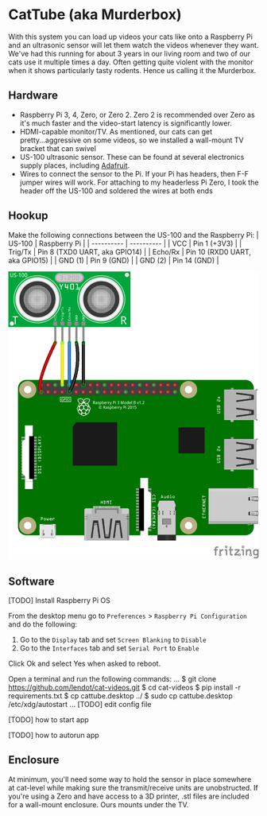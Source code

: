 # CatTube (aka Murderbox)

With this system you can load up videos your cats like onto a Raspberry Pi
and an ultrasonic sensor will let them watch the videos whenever they want.
We've had this running for about 3 years in our living room and two of our
cats use it multiple times a day. Often getting quite violent with the 
monitor when it shows particularly tasty rodents. Hence us calling it the
Murderbox.

## Hardware

- Raspberry Pi 3, 4, Zero, or Zero 2. Zero 2 is recommended over Zero as
it's much faster and the video-start latency is significantly lower.
- HDMI-capable monitor/TV. As mentioned, our cats can get
pretty...aggressive on some videos, so we installed a wall-mount TV bracket
that can swivel
- US-100 ultrasonic sensor. These can be found at several electronics
supply places, including [Adafruit](https://www.adafruit.com/product/4019).
- Wires to connect the sensor to the Pi. If your Pi has headers, then
F-F jumper wires will work. For attaching to my headerless Pi Zero, I
took the header off the US-100 and soldered the wires at both ends

## Hookup

Make the following connections between the US-100 and the Raspberry Pi:
| US-100     | Raspberry Pi |
| ---------- | ---------- |
| VCC        | Pin 1 (+3V3) |
| Trig/Tx    | Pin 8 (TXD0 UART, aka GPIO14) |
| Echo/Rx    | Pin 10 (RXD0 UART, aka GPIO15) |
| GND (1)    | Pin 9 (GND) |
| GND (2)    | Pin 14 (GND) |



![wiring connections between Raspberry Pi and US-100](images/murderbox-hookup.png)

## Software

[TODO] Install Raspberry Pi OS

From the desktop menu go to `Preferences` > `Raspberry Pi Configuration` and do the following:
1. Go to the `Display` tab and set `Screen Blanking` to `Disable`
2. Go to the `Interfaces` tab and set `Serial Port` to `Enable` 

Click Ok and select Yes when asked to reboot.


Open a terminal and run the following commands:
...
$ git clone https://github.com/lendot/cat-videos.git
$ cd cat-videos
$ pip install -r requirements.txt
$ cp cattube.desktop ../
$ sudo cp cattube.desktop /etc/xdg/autostart
...
[TODO] edit config file

[TODO] how to start app

[TODO] how to autorun app


## Enclosure

At minimum, you'll need some way to hold the sensor in place somewhere
at cat-level while making sure the transmit/receive units are unobstructed.
If you're using a Zero and have access to a 3D printer, .stl files are
included for a wall-mount enclosure. Ours mounts under the TV.


